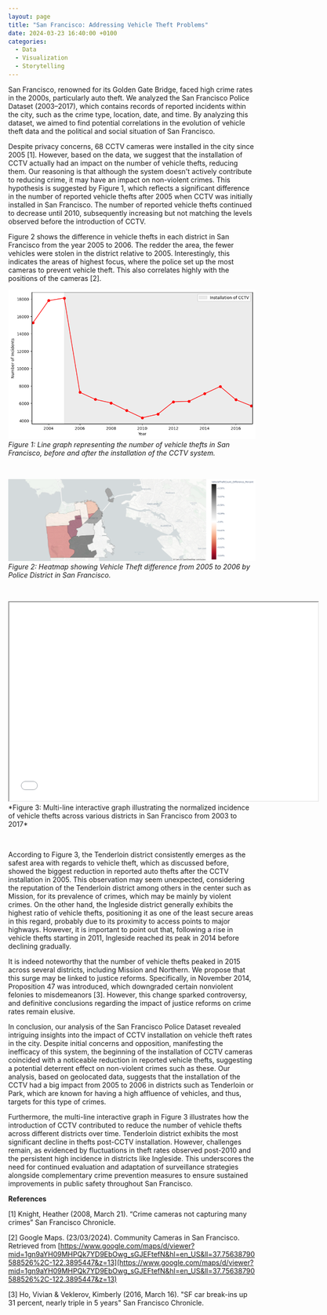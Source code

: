 ```yaml
---
layout: page
title: "San Francisco: Addressing Vehicle Theft Problems"
date: 2024-03-23 16:40:00 +0100
categories: 
  - Data
  - Visualization
  - Storytelling
---
```


San Francisco, renowned for its Golden Gate Bridge, faced high crime rates in the 2000s, particularly auto theft. We analyzed the San Francisco Police Dataset (2003–2017), which contains records of reported incidents within the city, such as the crime type, location, date, and time. By analyzing this dataset, we aimed to find potential correlations in the evolution of vehicle theft data and the political and social situation of San Francisco.

Despite privacy concerns, 68 CCTV cameras were installed in the city since 2005 [1]. However, based on the data, we suggest that the installation of CCTV actually had an impact on the number of vehicle thefts, reducing them. Our reasoning is that although the system doesn't actively contribute to reducing crime, it may have an impact on non-violent crimes. This hypothesis is suggested by Figure 1, which reflects a significant difference in the number of reported vehicle thefts after 2005 when CCTV was initially installed in San Francisco. The number of reported vehicle thefts continued to decrease until 2010, subsequently increasing but not matching the levels observed before the introduction of CCTV.


Figure 2 shows the difference in vehicle thefts in each district in San Francisco from the year 2005 to 2006. The redder the area, the fewer vehicles were stolen in the district relative to 2005. Interestingly, this indicates the areas of highest focus, where the police set up the most cameras to prevent vehicle theft. This also correlates highly with the positions of the cameras [2].


![timeSeries](/assets/images/TimeSeries_v2.png)  
*Figure 1: Line graph representing the number of vehicle thefts in San Francisco, before and after the installation of the CCTV system.*

&nbsp;

![heatmap](/assets/images/heatmap_v2.png)  
*Figure 2: Heatmap showing Vehicle Theft difference from 2005 to 2006 by Police District in San Francisco.*

&nbsp;

<iframe src="/assets/images/MultiLineNorm.html" width="630" height="405"></iframe>
*Figure 3: Multi-line interactive graph illustrating the normalized incidence of vehicle thefts across various districts in San Francisco from 2003 to 2017*

&nbsp;


According to Figure 3, the Tenderloin district consistently emerges as the safest area with regards to vehicle theft, which as discussed before, showed the biggest reduction in reported auto thefts after the CCTV installation in 2005. This observation may seem unexpected, considering the reputation of the Tenderloin district among others in the center such as Mission, for its prevalence of crimes, which may be mainly by violent crimes. On the other hand, the Ingleside district generally exhibits the highest ratio of vehicle thefts, positioning it as one of the least secure areas in this regard, probably due to its proximity to access points to major highways. However, it is important to point out that, following a rise in vehicle thefts starting in 2011, Ingleside reached its peak in 2014 before declining gradually.

It is indeed noteworthy that the number of vehicle thefts peaked in 2015 across several districts, including Mission and Northern. We propose that this surge may be linked to justice reforms. Specifically, in November 2014, Proposition 47 was introduced, which downgraded certain nonviolent felonies to misdemeanors [3]. However, this change sparked controversy, and definitive conclusions regarding the impact of justice reforms on crime rates remain elusive.

In conclusion, our analysis of the San Francisco Police Dataset revealed intriguing insights into the impact of CCTV installation on vehicle theft rates in the city. Despite initial concerns and opposition, manifesting the inefficacy of this system, the beginning of the installation of CCTV cameras coincided with a noticeable reduction in reported vehicle thefts, suggesting a potential deterrent effect on non-violent crimes such as these. Our analysis, based on geolocated data, suggests that the installation of the CCTV had a big impact from 2005 to 2006 in districts such as Tenderloin or Park, which are known for having a high affluence of vehicles, and thus, targets for this type of crimes.

Furthermore, the multi-line interactive graph in Figure 3 illustrates how the introduction of CCTV contributed to reduce the number of vehicle thefts across different districts over time. Tenderloin district exhibits the most significant decline in thefts post-CCTV installation. However, challenges remain, as evidenced by fluctuations in theft rates observed post-2010 and the persistent high incidence in districts like Ingleside. This underscores the need for continued evaluation and adaptation of surveillance strategies alongside complementary crime prevention measures to ensure sustained improvements in public safety throughout San Francisco.

**References**

[1] Knight, Heather (2008, March 21). “Crime cameras not capturing many crimes” San Francisco Chronicle.

[2] Google Maps. (23/03/2024). Community Cameras in San Francisco. Retrieved from [https://www.google.com/maps/d/viewer?mid=1gn9aYH09MHPQk7YD9EbOwg_sGJEFtefN&hl=en_US&ll=37.75638790588526%2C-122.3895447&z=13](https://www.google.com/maps/d/viewer?mid=1gn9aYH09MHPQk7YD9EbOwg_sGJEFtefN&hl=en_US&ll=37.75638790588526%2C-122.3895447&z=13)

[3] Ho, Vivian & Veklerov, Kimberly (2016, March 16). "SF car break-ins up 31 percent, nearly triple in 5 years" San Francisco Chronicle. 

[jekyll-docs]: https://jekyllrb.com/docs/home
[jekyll-gh]:   https://github.com/jekyll/jekyll
[jekyll-talk]: https://talk.jekyllrb.com/
